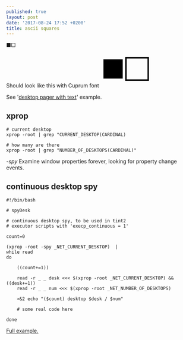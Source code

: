 ```yaml
---
published: true
layout: post
date: '2017-08-24 17:52 +0200'
title: ascii squares
---
```

■□

Should look like this with Cuprum font
<svg
   xmlns:dc="http://purl.org/dc/elements/1.1/"
   xmlns:cc="http://creativecommons.org/ns#"
   xmlns:rdf="http://www.w3.org/1999/02/22-rdf-syntax-ns#"
   xmlns:svg="http://www.w3.org/2000/svg"
   xmlns="http://www.w3.org/2000/svg"
   xmlns:sodipodi="http://sodipodi.sourceforge.net/DTD/sodipodi-0.dtd"
   xmlns:inkscape="http://www.inkscape.org/namespaces/inkscape"
   width="205.72058"
   height="92.189163"
   viewBox="0 0 54.430237 24.391716"
   version="1.1"
   id="svg8"
   inkscape:version="0.92.1 r15371"
   sodipodi:docname="boxessvg.svg">
  <defs
     id="defs2" />
  <sodipodi:namedview
     id="base"
     pagecolor="#ffffff"
     bordercolor="#666666"
     borderopacity="1.0"
     inkscape:pageopacity="0.0"
     inkscape:pageshadow="2"
     inkscape:zoom="1.4"
     inkscape:cx="173.86715"
     inkscape:cy="-165.13705"
     inkscape:document-units="mm"
     inkscape:current-layer="layer1"
     showgrid="false"
     inkscape:showpageshadow="false"
     inkscape:pagecheckerboard="true"
     fit-margin-top="0"
     fit-margin-left="0"
     fit-margin-right="0"
     fit-margin-bottom="0"
     units="px"
     inkscape:window-width="1908"
     inkscape:window-height="1088"
     inkscape:window-x="6"
     inkscape:window-y="46"
     inkscape:window-maximized="1" />
  <metadata
     id="metadata5">
    <rdf:RDF>
      <cc:Work
         rdf:about="">
        <dc:format>image/svg+xml</dc:format>
        <dc:type
           rdf:resource="http://purl.org/dc/dcmitype/StillImage" />
        <dc:title></dc:title>
      </cc:Work>
    </rdf:RDF>
  </metadata>
  <g
     inkscape:label="Layer 1"
     inkscape:groupmode="layer"
     id="layer1"
     transform="translate(-9.1298715,-12.578731)">
    <text
       xml:space="preserve"
       style="font-style:normal;font-weight:normal;font-size:28.40278625px;line-height:17.7517395px;font-family:sans-serif;letter-spacing:0px;word-spacing:0px;fill:#000000;fill-opacity:1;stroke:none;stroke-width:0.71006966px;stroke-linecap:butt;stroke-linejoin:miter;stroke-opacity:1"
       x="9.5024157"
       y="32.152657"
       id="text3682"><tspan
         sodipodi:role="line"
         id="tspan3680"
         x="9.5024157"
         y="32.152657"
         style="stroke-width:0.71006966px">■□</tspan></text>
  </g>
</svg>

See '[desktop pager with text](https://gitlab.com/o9000/tint2/blob/master/doc/tint2.md#executor)' example.

## xprop

    # current desktop
    xprop -root | grep "CURRENT_DESKTOP(CARDINAL)

    # how many are there
    xprop -root | grep "NUMBER_OF_DESKTOPS(CARDINAL)"
    
*-spy* Examine window properties forever, looking for property change events.

## continuous desktop spy

    #!/bin/bash

    # spyDesk 

    # continuous desktop spy, to be used in tint2 
    # executor scripts with 'execp_continuous = 1'

    count=0

    (xprop -root -spy _NET_CURRENT_DESKTOP)  | 
    while read
    do

        ((count+=1))

        read -r _ _ desk <<< $(xprop -root _NET_CURRENT_DESKTOP) && ((desk+=1))
        read -r _ _ num <<< $(xprop -root _NET_NUMBER_OF_DESKTOPS)
        
        >&2 echo "($count) desktop $desk / $num"
        
        # some real code here

    done
    
[Full example.](https://raw.githubusercontent.com/brontosaurusrex/stretchbang/master/bin/deskSpy)
